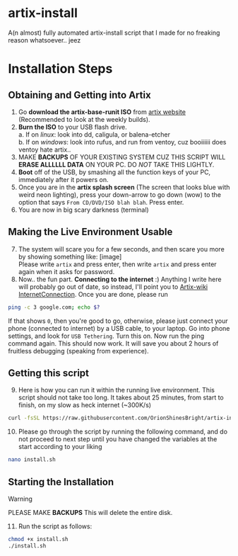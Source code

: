 # artix-install
A(n almost) fully automated artix-install script that I made for no freaking reason whatsoever.. jeez

# Installation Steps
## Obtaining and Getting into Artix
1. Go **download the artix-base-runit ISO** from [artix website](https://artixlinux.org/download.php) (Recommended to look at the weekly builds).
2. **Burn the ISO** to your USB flash drive.<br>
  a. If on *linux*: look into dd, caligula, or balena-etcher<br>
  b. If on *windows*: look into rufus, and run from ventoy, cuz booiiiiii does ventoy hate artix..<br>
3. MAKE **BACKUPS** OF YOUR EXISTING SYSTEM CUZ THIS SCRIPT WILL **ERASE ALLLLLL DATA** ON YOUR PC. DO *NOT* TAKE THIS LIGHTLY.
4. **Boot** off of the USB, by smashing all the function keys of your PC, immediately after it powers on.
5. Once you are in the **artix splash screen** (The screen that looks blue with weird neon lighting), press your down-arrow to go down (wow) to the option that says `From CD/DVD/ISO blah blah`. Press enter.
6. You are now in big scary darkness (terminal)
## Making the Live Environment Usable
7. The system will scare you for a few seconds, and then scare you more by showing something like: [image]<br>
Please write `artix` and press enter, then write `artix` and press enter again when it asks for password.
8. Now.. the fun part. **Connecting to the internet** :) Anything I write here will probably go out of date, so instead, I'll point you to [Artix-wiki InternetConnection](https://wiki.artixlinux.org/Main/Installation#Connect_to_the_Internet). Once you are done, please run
```bash
ping -c 3 google.com; echo $?
```
If that shows `0`, then you're good to go, otherwise, please just connect your phone (connected to internet) by a USB cable, to your laptop. Go into phone settings, and look for `USB Tethering`. Turn this on. Now run the ping command again. This should now work. It will save you about 2 hours of fruitless debugging (speaking from experience).
## Getting this script
9. Here is how you can run it within the running live environment. This script should not take too long. It takes about 25 minutes, from start to finish, on my slow as heck internet (~300K/s)
```bash
curl -fsSL https://raw.githubusercontent.com/OrionShinesBright/artix-install/main/install.sh -o install.sh
```
10. Please go through the script by running the following command, and do not proceed to next step until you have changed the variables at the start according to your liking
```bash
nano install.sh
```
## Starting the Installation
> [!WARNING]
> PLEASE MAKE **BACKUPS**
> This will delete the entire disk.
11. Run the script as follows:
```bash
chmod +x install.sh
./install.sh
```
